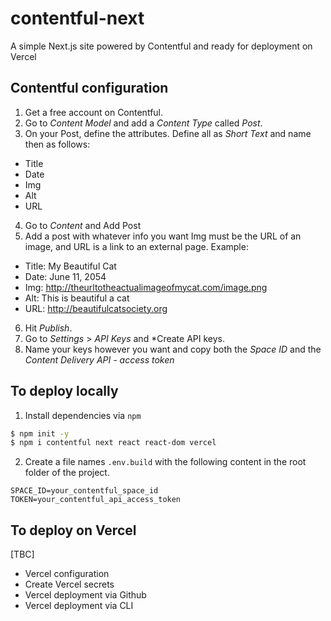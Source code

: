 # contentful-next
A simple Next.js site powered by Contentful and ready for deployment on Vercel

## Contentful configuration

1. Get a free account on Contentful.
2. Go to *Content Model* and add a *Content Type* called *Post*.
3. On your Post, define the attributes. Define all as *Short Text* and name then as follows:
  * Title
  * Date
  * Img
  * Alt
  * URL
4. Go to *Content* and Add Post
5. Add a post with whatever info you want Img must be the URL of an image, and URL is a link to an external page. Example:
  * Title: My Beautiful Cat
  * Date: June 11, 2054
  * Img: http://theurltotheactualimageofmycat.com/image.png
  * Alt: This is beautiful a cat
  * URL: http://beautifulcatsociety.org
6. Hit *Publish*.
7. Go to *Settings* > *API Keys* and *Create API keys.
8. Name your keys however you want and copy both the *Space ID* and the *Content Delivery API - access token*

## To deploy locally

1. Install dependencies via `npm`

``` bash
$ npm init -y
$ npm i contentful next react react-dom vercel
```

2. Create a file names `.env.build` with the following content in the root folder of the project.

```
SPACE_ID=your_contentful_space_id
TOKEN=your_contentful_api_access_token
```

## To deploy on Vercel

[TBC]
- Vercel configuration
- Create Vercel secrets
- Vercel deployment via Github
- Vercel deployment via CLI


  
